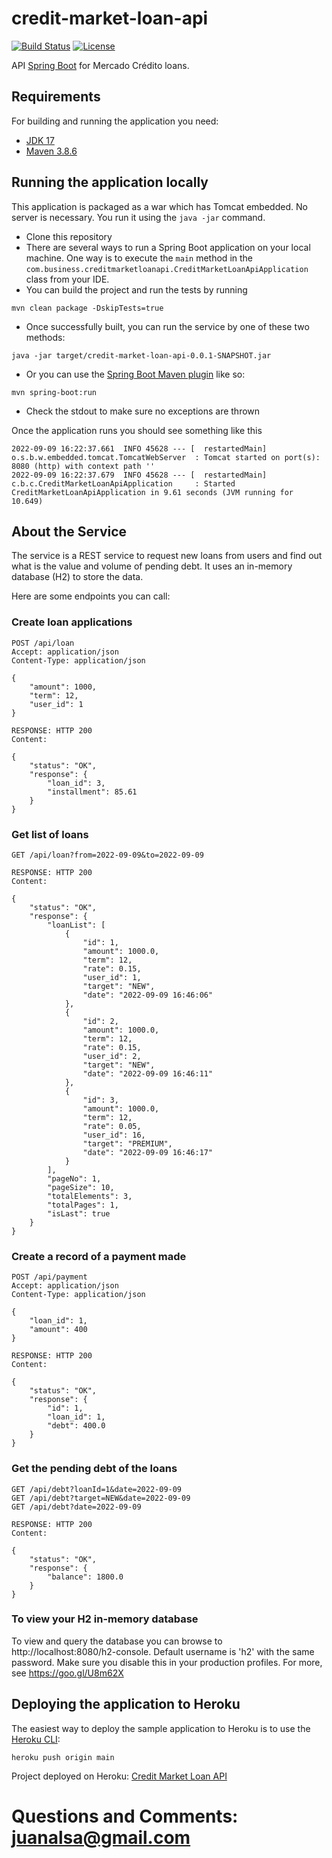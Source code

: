 # credit-market-loan-api

[![Build Status](https://travis-ci.org/codecentric/springboot-sample-app.svg?branch=master)](https://travis-ci.org/codecentric/springboot-sample-app)
[![License](http://img.shields.io/:license-apache-blue.svg)](http://www.apache.org/licenses/LICENSE-2.0.html)

API [Spring Boot](http://projects.spring.io/spring-boot/) for Mercado Crédito loans.

## Requirements

For building and running the application you need:

- [JDK 17](http://www.oracle.com/technetwork/java/javase/downloads/jdk8-downloads-2133151.html)
- [Maven 3.8.6](https://maven.apache.org)

## Running the application locally

This application is packaged as a war which has Tomcat embedded. No server is necessary. You run it using the ```java -jar``` command.

* Clone this repository
* There are several ways to run a Spring Boot application on your local machine. One way is to execute the `main` method in the `com.business.creditmarketloanapi.CreditMarketLoanApiApplication` class from your IDE.
* You can build the project and run the tests by running
```shell
mvn clean package -DskipTests=true
```
* Once successfully built, you can run the service by one of these two methods:
```shell
java -jar target/credit-market-loan-api-0.0.1-SNAPSHOT.jar
```
* Or you can use the [Spring Boot Maven plugin](https://docs.spring.io/spring-boot/docs/current/reference/html/build-tool-plugins-maven-plugin.html) like so:
```shell
mvn spring-boot:run
```
* Check the stdout to make sure no exceptions are thrown

Once the application runs you should see something like this

```
2022-09-09 16:22:37.661  INFO 45628 --- [  restartedMain] o.s.b.w.embedded.tomcat.TomcatWebServer  : Tomcat started on port(s): 8080 (http) with context path ''
2022-09-09 16:22:37.679  INFO 45628 --- [  restartedMain] c.b.c.CreditMarketLoanApiApplication     : Started CreditMarketLoanApiApplication in 9.61 seconds (JVM running for 10.649)
```

## About the Service

The service is a REST service to request new loans from users and find out what is the value and volume of pending debt. It uses an in-memory database (H2) to store the data.

Here are some endpoints you can call:

### Create loan applications

```
POST /api/loan
Accept: application/json
Content-Type: application/json

{
    "amount": 1000,
    "term": 12,
    "user_id": 1
}

RESPONSE: HTTP 200
Content:

{
    "status": "OK",
    "response": {
        "loan_id": 3,
        "installment": 85.61
    }
}
```

### Get list of loans

```
GET /api/loan?from=2022-09-09&to=2022-09-09

RESPONSE: HTTP 200
Content:

{
    "status": "OK",
    "response": {
        "loanList": [
            {
                "id": 1,
                "amount": 1000.0,
                "term": 12,
                "rate": 0.15,
                "user_id": 1,
                "target": "NEW",
                "date": "2022-09-09 16:46:06"
            },
            {
                "id": 2,
                "amount": 1000.0,
                "term": 12,
                "rate": 0.15,
                "user_id": 2,
                "target": "NEW",
                "date": "2022-09-09 16:46:11"
            },
            {
                "id": 3,
                "amount": 1000.0,
                "term": 12,
                "rate": 0.05,
                "user_id": 16,
                "target": "PREMIUM",
                "date": "2022-09-09 16:46:17"
            }
        ],
        "pageNo": 1,
        "pageSize": 10,
        "totalElements": 3,
        "totalPages": 1,
        "isLast": true
    }
}
```

### Create a record of a payment made

```
POST /api/payment
Accept: application/json
Content-Type: application/json

{
    "loan_id": 1,
    "amount": 400
}

RESPONSE: HTTP 200
Content:

{
    "status": "OK",
    "response": {
        "id": 1,
        "loan_id": 1,
        "debt": 400.0
    }
}
```

### Get the pending debt of the loans

```
GET /api/debt?loanId=1&date=2022-09-09
GET /api/debt?target=NEW&date=2022-09-09
GET /api/debt?date=2022-09-09

RESPONSE: HTTP 200
Content:

{
    "status": "OK",
    "response": {
        "balance": 1800.0
    }
}
```

### To view your H2 in-memory database

To view and query the database you can browse to http://localhost:8080/h2-console. Default username is 'h2' with the same password. Make sure you disable this in your production profiles. For more, see https://goo.gl/U8m62X

## Deploying the application to Heroku

The easiest way to deploy the sample application to Heroku is to use the [Heroku CLI](https://devcenter.heroku.com/articles/heroku-cli):

```shell
heroku push origin main
```

Project deployed on Heroku: [Credit Market Loan API](https://credit-market-loan-api.herokuapp.com)

# Questions and Comments: juanalsa@gmail.com